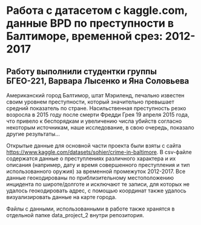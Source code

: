 # Работа с датасетом с kaggle.com, данные BPD по преступности в Балтиморе, временной срез: 2012-2017
## Работу выполнили студентки группы БГЕО-221, Варвара Лысенко и Яна Соловьева

Американский город Балтимор, штат Мэриленд, печально известен своим уровнем преступности, который значительно превышает средний показатель по стране. Насильственная преступность резко возросла в 2015 году после смерти Фредди Грея 19 апреля 2015 года, что привело к беспорядкам и увеличению числа убийств согласно некоторым источникам, наше исследование, в свою очередь, показало другие результаты...

Открытые данные для основной части проекта были взяты с сайта https://www.kaggle.com/datasets/sohier/crime-in-baltimore. В csv-файле содержатся данные о преступлениях различного характера и их описания (например, дату и время совершенного преступления и тип использованного оружия) за временной промежуток 2012-2017. Все данные геокодированы по приблизительному местоположению инцидента по широте/долготе и исключают те записи, для которых не удалось геокодировать адрес, с помощью координат также удалось визуализировать данные на карте города.

Файлы с данными, использованными в работе также хранятся в отдельной папке data_project_2 внутри репозитория.


